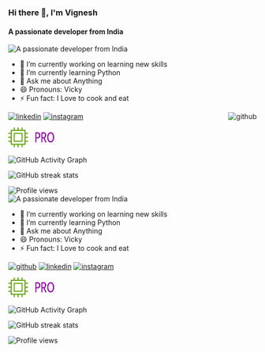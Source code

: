 ### Hi there 👋, I'm Vignesh
#### A passionate developer from India
![A passionate developer from India](https://cdn.dribbble.com/users/1019864/screenshots/3079099/codeloop.gif)


- 🔭 I’m currently working on learning new skills 
- 🌱 I’m currently learning Python 
- 💬 Ask me about Anything 
- 😄 Pronouns: Vicky 
- ⚡ Fun fact: I Love to cook and eat 


[<img align='right' src='https://cdn.jsdelivr.net/npm/simple-icons@3.0.1/icons/github.svg' alt='github' height='40'>](https://github.com/Vigneshh25)  [<img src='https://cdn.jsdelivr.net/npm/simple-icons@3.0.1/icons/linkedin.svg' alt='linkedin' height='40'>](https://www.linkedin.com/in/vignesh-v-3251731b9/)  [<img src='https://cdn.jsdelivr.net/npm/simple-icons@3.0.1/icons/instagram.svg' alt='instagram' height='40'>](https://www.instagram.com/vickyy__.__/)  

<a href='https://docs.github.com/en/developers'><img src='https://raw.githubusercontent.com/acervenky/animated-github-badges/master/assets/devbadge.gif' width='40' height='40'></a> <a href='https://github.com/pricing'><img src='https://raw.githubusercontent.com/acervenky/animated-github-badges/master/assets/pro.gif' width='40' height='40'></a> 

![GitHub Activity Graph](https://activity-graph.herokuapp.com/graph?username=Vigneshh25)  

![GitHub streak stats](https://github-readme-streak-stats.herokuapp.com/?user=Vigneshh25)  

![Profile views](https://gpvc.arturio.dev/Vigneshh25)  
![A passionate developer from India](https://cdn.dribbble.com/users/1019864/screenshots/3079099/codeloop.gif)


- 🔭 I’m currently working on learning new skills 
- 🌱 I’m currently learning Python 
- 💬 Ask me about Anything 
- 😄 Pronouns: Vicky 
- ⚡ Fun fact: I Love to cook and eat 


[<img src='https://cdn.jsdelivr.net/npm/simple-icons@3.0.1/icons/github.svg' alt='github' height='40'>](https://github.com/Vigneshh25)  [<img src='https://cdn.jsdelivr.net/npm/simple-icons@3.0.1/icons/linkedin.svg' alt='linkedin' height='40'>](https://www.linkedin.com/in/vignesh-v-3251731b9/)  [<img src='https://cdn.jsdelivr.net/npm/simple-icons@3.0.1/icons/instagram.svg' alt='instagram' height='40'>](https://www.instagram.com/vickyy__.__/)  

<a href='https://docs.github.com/en/developers'><img src='https://raw.githubusercontent.com/acervenky/animated-github-badges/master/assets/devbadge.gif' width='40' height='40'></a> <a href='https://github.com/pricing'><img src='https://raw.githubusercontent.com/acervenky/animated-github-badges/master/assets/pro.gif' width='40' height='40'></a> 

![GitHub Activity Graph](https://activity-graph.herokuapp.com/graph?username=Vigneshh25)  

![GitHub streak stats](https://github-readme-streak-stats.herokuapp.com/?user=Vigneshh25)  

![Profile views](https://gpvc.arturio.dev/Vigneshh25)  
